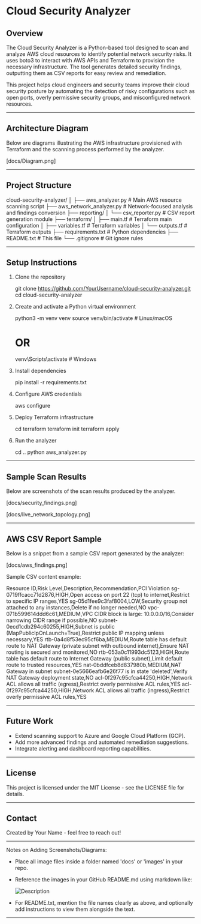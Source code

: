 Cloud Security Analyzer
=======================

Overview
--------

The Cloud Security Analyzer is a Python-based tool designed to scan and analyze AWS cloud resources to identify potential network security risks. It uses boto3 to interact with AWS APIs and Terraform to provision the necessary infrastructure. The tool generates detailed security findings, outputting them as CSV reports for easy review and remediation.

This project helps cloud engineers and security teams improve their cloud security posture by automating the detection of risky configurations such as open ports, overly permissive security groups, and misconfigured network resources.

---

Architecture Diagram
--------------------

Below are diagrams illustrating the AWS infrastructure provisioned with Terraform and the scanning process performed by the analyzer.

[docs/Diagram.png]

---

Project Structure
-----------------

cloud-security-analyzer/
│
├── aws_analyzer.py              # Main AWS resource scanning script
├── aws_network_analyzer.py      # Network-focused analysis and findings conversion
├── reporting/
│   └── csv_reporter.py          # CSV report generation module
├── terraform/
│   ├── main.tf                  # Terraform main configuration
│   ├── variables.tf             # Terraform variables
│   └── outputs.tf               # Terraform outputs
├── requirements.txt             # Python dependencies
├── README.txt                  # This file
└── .gitignore                   # Git ignore rules

---

Setup Instructions
------------------

1. Clone the repository

   git clone https://github.com/YourUsername/cloud-security-analyzer.git
   cd cloud-security-analyzer

2. Create and activate a Python virtual environment

   python3 -m venv venv
   source venv/bin/activate   # Linux/macOS
   # OR
   venv\Scripts\activate      # Windows

3. Install dependencies

   pip install -r requirements.txt

4. Configure AWS credentials

   aws configure

5. Deploy Terraform infrastructure

   cd terraform
   terraform init
   terraform apply

6. Run the analyzer

   cd ..
   python aws_analyzer.py

---

Sample Scan Results
-------------------

Below are screenshots of the scan results produced by the analyzer.

[docs/security_findings.png]

[docs/live_network_topology.png]

---

AWS CSV Report Sample
---------------------

Below is a snippet from a sample CSV report generated by the analyzer:

[docs/aws_findings.png]

Sample CSV content example:

Resource ID,Risk Level,Description,Recommendation,PCI Violation
sg-0719ffcacc71d2876,HIGH,Open access on port 22 (tcp) to internet,Restrict to specific IP ranges,YES
sg-05d1fee9c3faf8004,LOW,Security group not attached to any instances,Delete if no longer needed,NO
vpc-071b599614ddd6c61,MEDIUM,VPC CIDR block is large: 10.0.0.0/16,Consider narrowing CIDR range if possible,NO
subnet-0ecd1cdb294c60255,HIGH,Subnet is public (MapPublicIpOnLaunch=True),Restrict public IP mapping unless necessary,YES
rtb-0a4d8f53ec95cf6ba,MEDIUM,Route table has default route to NAT Gateway (private subnet with outbound internet),Ensure NAT routing is secured and monitored,NO
rtb-053a0c11993dc5123,HIGH,Route table has default route to Internet Gateway (public subnet),Limit default route to trusted resources,YES
nat-0bddfceb8d837980b,MEDIUM,NAT Gateway in subnet subnet-0e5666eafb6e26f77 is in state 'deleted',Verify NAT Gateway deployment state,NO
acl-0f297c95cfca44250,HIGH,Network ACL allows all traffic (egress),Restrict overly permissive ACL rules,YES
acl-0f297c95cfca44250,HIGH,Network ACL allows all traffic (ingress),Restrict overly permissive ACL rules,YES


---

Future Work
-----------

- Extend scanning support to Azure and Google Cloud Platform (GCP).
- Add more advanced findings and automated remediation suggestions.
- Integrate alerting and dashboard reporting capabilities.

---

License
-------

This project is licensed under the MIT License - see the LICENSE file for details.

---

Contact
-------

Created by Your Name - feel free to reach out!

---

Notes on Adding Screenshots/Diagrams:
- Place all image files inside a folder named 'docs' or 'images' in your repo.
- Reference the images in your GitHub README.md using markdown like:

  ![Description](docs/filename.png)

- For README.txt, mention the file names clearly as above, and optionally add instructions to view them alongside the text.

---